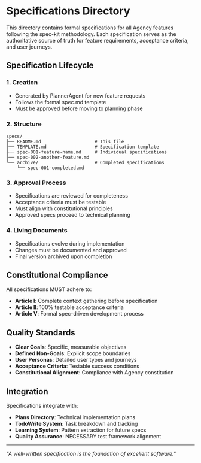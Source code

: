 # Specifications Directory

This directory contains formal specifications for all Agency features following the spec-kit methodology. Each specification serves as the authoritative source of truth for feature requirements, acceptance criteria, and user journeys.

## Specification Lifecycle

### 1. Creation
- Generated by PlannerAgent for new feature requests
- Follows the formal spec.md template
- Must be approved before moving to planning phase

### 2. Structure
```
specs/
├── README.md                    # This file
├── TEMPLATE.md                  # Specification template
├── spec-001-feature-name.md     # Individual specifications
├── spec-002-another-feature.md
└── archive/                     # Completed specifications
    └── spec-001-completed.md
```

### 3. Approval Process
- Specifications are reviewed for completeness
- Acceptance criteria must be testable
- Must align with constitutional principles
- Approved specs proceed to technical planning

### 4. Living Documents
- Specifications evolve during implementation
- Changes must be documented and approved
- Final version archived upon completion

## Constitutional Compliance

All specifications MUST adhere to:
- **Article I**: Complete context gathering before specification
- **Article II**: 100% testable acceptance criteria
- **Article V**: Formal spec-driven development process

## Quality Standards

- **Clear Goals**: Specific, measurable objectives
- **Defined Non-Goals**: Explicit scope boundaries
- **User Personas**: Detailed user types and journeys
- **Acceptance Criteria**: Testable success conditions
- **Constitutional Alignment**: Compliance with Agency constitution

## Integration

Specifications integrate with:
- **Plans Directory**: Technical implementation plans
- **TodoWrite System**: Task breakdown and tracking
- **Learning System**: Pattern extraction for future specs
- **Quality Assurance**: NECESSARY test framework alignment

---

*"A well-written specification is the foundation of excellent software."*
